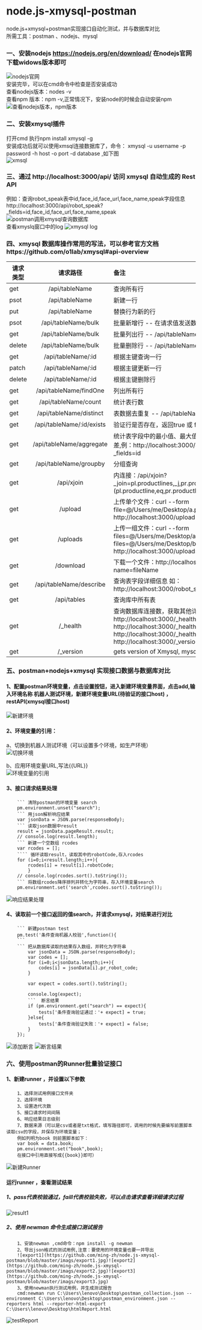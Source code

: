 # node.js-xmysql-postman

node.js+xmysql+postman实现接口自动化测试，并与数据库对比   
所需工具：postman 、nodejs、mysql

### 一、安装nodejs https://nodejs.org/en/download/ 在nodejs官网下载widows版本即可

![nodejs官网](https://github.com/ming-zh/node.js-xmysql-postman/blob/master/imags/nodejs1.jpg)  
安装完毕，可以在cmd命令中检查是否安装成功   
查看nodejs版本：nodes -v   
查看npm 版本：npm -v,正常情况下，安装node的时候会自动安装npm  
![查看nodejs版本，npm版本](https://github.com/ming-zh/node.js-xmysql-postman/blob/master/imags/version.png)  

### 二、安装xmysql插件

打开cmd 执行npm install xmysql -g  
安装成功后就可以使用xmsql连接数据库了，命令： xmysql -u username -p password -h host -o port -d database ,如下图   
![xmsql](https://github.com/ming-zh/node.js-xmysql-postman/blob/master/imags/xmysql.jpg)

### 三、通过 http://localhost:3000/api/ 访问 xmysql 自动生成的 Rest API

例如：查询robot_speak表中id,face_id,face_url,face_name,speak字段信息  
http://localhost:3000/api/robot_speak?_fields=id,face_id,face_url,face_name,speak
![postman调用xmysql查询数据库](https://github.com/ming-zh/node.js-xmysql-postman/blob/master/imags/select1.jpg)  
查看xmyslq窗口中的log
![xmysql log](https://github.com/ming-zh/node.js-xmysql-postman/blob/master/imags/log1.jpg)

### 四、xmysql 数据库操作常用的写法，可以参考官方文档https://github.com/o1lab/xmysql#api-overview

| 请求类型   | 请求路径                      | 备注                                             |
| ------ |:-------------------------:|:---------------------------------------------- |
| get    | /api/tableName            | 查询所有行                                          |
| psot   | /api/tableName            | 新建一行                                           |
| put    | /api/tableName            | 替换行为新的行                                        |
| psot   | /api/tableName/bulk       | 批量新增行 -- 在请求值发送数组                              |
| get    | /api/tableName/bulk       | 批量列出行 -- /api/tableName/bulk?_ids=1,2,3        |
| delete | /api/tableName/bulk       | 批量删除行 -- /api/tableName/bulk?_ids=1,2,3        |
| get    | /api/tableName/:id        | 根据主键查询一行                                       |
| patch  | /api/tableName/:id        | 根据主键更新一行                                       |
| delete | /api/tableName/:id        | 根据主键删除行                                        |
| get    | /api/tableName/findOne    | 列出所有行                                          |
| get    | /api/tableName/count      | 统计表行数                                          |
| get    | /api/tableName/distinct   | 表数据去重复 -- /api/tableName/distinct?_fields=col1 |
| get    | /api/tableName/:id/exists | 验证行是否存在，返回true 或 false                         |
| get    |/api/tableName/aggregate |统计表字段中的最小值、最大值、平均值、求和、标准差、方差,例：http://localhost:3000/api/robot_speak/aggregate?_fields=id |
| get| 	/api/tableName/groupby|分组查询|
|get | 	/api/xjoin|内连接：/api/xjoin?_join=pl.productlines,_j,pr.products&_on1=(pl.productline,eq,pr.productline)&_fields=pl.field1,pr.field2|
|get | 	/upload|上传单个文件：curl --form file=@/Users/me/Desktop/a.png http://localhost:3000/upload|
|get | 	/uploads|上传一组文件：curl --form files=@/Users/me/Desktop/a.png --form files=@/Users/me/Desktop/b.png http://localhost:3000/uploads|
|get | 	/download|下载一个文件：http://localhost:3000/download?name=fileName|
|get |	/api/tableName/describe| 查询表字段详细信息 如：http://localhost:3000/robot_speak/describe	|
|get |	/api/tables|查询库中所有表|
|get |	/_health| 查询数据库连接数，获取其他详细信息如：http://localhost:3000/_health http://localhost:3000/_health?details=1 http://localhost:3000/_health?voila http://localhost:3000/_version|
|get |	/_version| 	gets version of Xmysql, mysql, node|

### 五、postman+nodejs+xmysql 实现接口数据与数据库对比  
#### 1、配置postman环境变量，点击设置按钮，进入新建环境变量界面，点击add,输入环境名称 机器人测试环境，新建环境变量URL(待验证的接口host) ，restAPI(xmysql接口host)
![新建环境](https://github.com/ming-zh/node.js-xmysql-postman/blob/master/imags/config1.jpg)

#### 2、环境变量的引用：  
a、切换到机器人测试环境（可以设置多个环境，如生产环境）   
![切换环境](https://github.com/ming-zh/node.js-xmysql-postman/blob/master/imags/changeENV.jpg)  

b、应用环境变量URL,写法{{URL}}  
![环境变量的引用](https://github.com/ming-zh/node.js-xmysql-postman/blob/master/imags/getENV.jpg)

#### 3、接口请求结果处理 
		``` 清除postman的环境变量 search 
		pm.environment.unset("search");
		``` 用json解析响应结果
		var jsonData = JSON.parse(responseBody);
		``` 读取json数据中result
		result = jsonData.pageResult.result;
		// console.log(result.length);
		``` 新建一个空数组 rcodes
		var rcodes = [];
		```` 循环读取result，读取其中的robotCode,存入rcodes
		for (i=0;i<result.length;i++){
			rcodes[i] = result[i].robotCode;
			}
		// console.log(rcodes.sort().toString());
		``` 将数组rcodes降序排列并转化为字符串，存入环境变量search
		pm.environment.set('search',rcodes.sort().toString());
![响应结果处理](https://github.com/ming-zh/node.js-xmysql-postman/blob/master/imags/response1.jpg)
#### 4、读取前一个接口返回的值search，并请求xmysql，对结果进行对比
		``` 新建postman test 
		pm.test('条件查询机器人校验',function(){
		```
		``` 把从数据库读取的结果存入数组，并转化为字符串
			var jsonData = JSON.parse(responseBody);
			var codes = [];
			for (i=0;i<jsonData.length;i++){
				codes[i] = jsonData[i].pr_robot_code;
			}

			var expect = codes.sort().toString();
    
			console.log(expect);
			```  断言结果
			if (pm.environment.get("search") == expect){
				tests['条件查询验证通过：'+ expect] = true;
			}else{
				tests['条件查询验证失败：'+ expect] = false;
			}    
		});
![添加断言](https://github.com/ming-zh/node.js-xmysql-postman/blob/master/imags/assert1.jpg)
![断言结果](https://github.com/ming-zh/node.js-xmysql-postman/blob/master/imags/assert2.jpg)

### 六、使用postman的Runner批量验证接口
#### 1、新建runner ，并设置以下参数
		1、选择测试用例接口文件夹
		2、选择环境
		3、设置迭代次数
		5、接口请求时间间隔
		6、响应结果日志级别
		7、数据来源（可以是csv或者是txt格式，填写路径即可，调用的时候先要编写前置脚本读取csv的字段，并保存为环境变量；
		例如列明为book 则前置脚本如下：
		var book = data.book;
		pm.environment.set("book",book);
		在接口中引用直接写成{{book}}即可）  
![新建Runner](https://github.com/ming-zh/node.js-xmysql-postman/blob/master/imags/runner1.jpg)

#### 运行runner ，查看测试结果
##### 1、pass代表校验通过，faill代表校验失败，可以点击请求查看详细请求过程  

![result1](https://github.com/ming-zh/node.js-xmysql-postman/blob/master/imags/result1.jpg)


##### 2、使用 newman 命令生成接口测试报告  
		1、安装newman ,cmd命令：npm install -g newman
		2、导出json格式的测试用例,注意：要使用的环境变量也要一并导出
		![export1](https://github.com/ming-zh/node.js-xmysql-postman/blob/master/imags/export1.jpg)![export2](https://github.com/ming-zh/node.js-xmysql-postman/blob/master/imags/export2.jpg)![export3](https://github.com/ming-zh/node.js-xmysql-postman/blob/master/imags/export3.jpg)
		3、使用newman执行测试用例，并生成测试报告
		cmd:newman run C:\Users\lenovo\Desktop\postman_collection.json --environment C:\Users\lenovo\Desktop\postman_environment.json --reporters html --reporter-html-export C:\Users\lenovo\Desktop\htmlReport.html
![testReport](https://github.com/ming-zh/node.js-xmysql-postman/blob/master/imags/testreport.jpg)
















